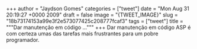 
+++
author = "Jaydson Gomes"
categories = ["tweet"]
date = "Mon Aug 31 20:19:27 +0000 2009"
draft = false
image = "{TWEET_IMAGE}"
slug = "18b73174153a99e3f2e573077425c208777fcaf3"
tags = ["tweet"]
title = """Dar manutenção em código ..."""
+++
Dar manutenção em código ASP é com certeza umas das tarefas mais frustrantes para um pobre programador.

